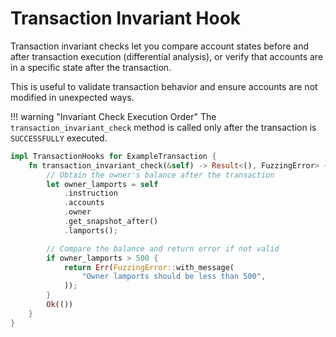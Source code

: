 # Transaction Invariant Hook

Transaction invariant checks let you compare account states before and after transaction execution (differential analysis), or verify that accounts are in a specific state after the transaction.

This is useful to validate transaction behavior and ensure accounts are not modified in unexpected ways.

!!! warning "Invariant Check Execution Order"
    The `transaction_invariant_check` method is called only after the transaction is `SUCCESSFULLY` executed.


```rust
impl TransactionHooks for ExampleTransaction {
    fn transaction_invariant_check(&self) -> Result<(), FuzzingError> {
        // Obtain the owner's balance after the transaction
        let owner_lamports = self
            .instruction
            .accounts
            .owner
            .get_snapshot_after()
            .lamports();

        // Compare the balance and return error if not valid
        if owner_lamports > 500 {
            return Err(FuzzingError::with_message(
                "Owner lamports should be less than 500",
            ));
        }
        Ok(())
    }
}
```

